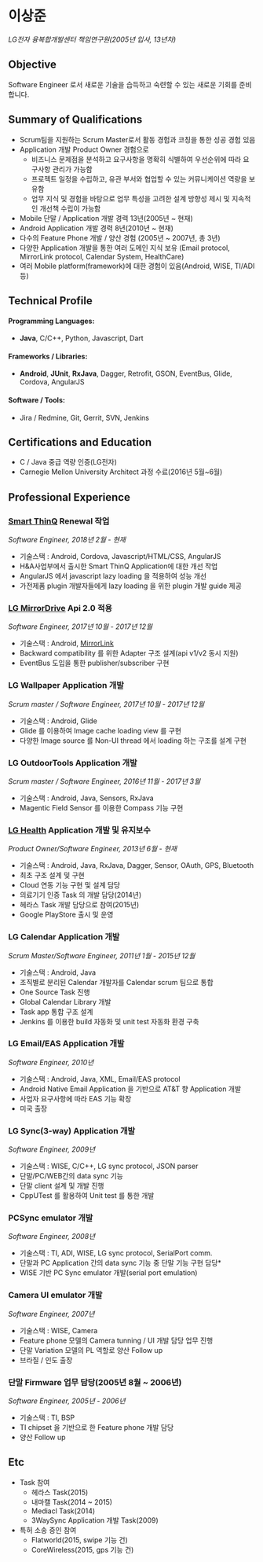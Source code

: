 이상준
===============

_LG전자 융복합개발센터 책임연구원(2005년 입사, 13년차)_

Objective
---------

Software Engineer 로서 새로운 기술을 습득하고 숙련할 수 있는 새로운 기회를 준비합니다.

Summary of Qualifications
-------------------------

* Scrum팀을 지원하는 Scrum Master로서 활동 경험과 코칭을 통한 성공 경험 있음
* Application 개발 Product Owner 경험으로 
  - 비즈니스 문제점을 분석하고 요구사항을 명확히 식별하여 우선순위에 따라 요구사항 관리가 가능함
  - 프로젝트 일정을 수립하고, 유관 부서와 협업할 수 있는 커뮤니케이션 역량을 보유함
  - 업무 지식 및 경험을 바탕으로 업무 특성을 고려한 설계 방향성 제시 및 지속적인 개선책 수립이 가능함
* Mobile 단말 / Application 개발 경력 13년(2005년 ~ 현재)
* Android Application 개발 경력 8년(2010년 ~ 현재)
* 다수의 Feature Phone 개발 / 양산 경험 (2005년 ~ 2007년, 총 3년)
* 다양한 Application 개발을 통한 여러 도메인 지식 보유
  (Email protocol, MirrorLink protocol, Calendar System, HealthCare)
* 여러 Mobile platform(framework)에 대한 경험이 있음(Android, WISE, TI/ADI 등)

Technical Profile
-----------------

#### Programming Languages:
- **Java**, C/C++, Python, Javascript, Dart

#### Frameworks / Libraries:
- **Android**, **JUnit**, **RxJava**, Dagger, Retrofit, GSON, EventBus, Glide, Cordova, AngularJS

#### Software / Tools:
- Jira / Redmine, Git, Gerrit, SVN, Jenkins


Certifications and Education
----------------------------

* C / Java 중급 역량 인증(LG전자)
* Carnegie Mellon University Architect 과정 수료(2016년 5월~6월)

Professional Experience
-----------------------
### [Smart ThinQ](https://play.google.com/store/apps/details?id=com.lgeha.nuts) Renewal 작업
_Software Engineer, 2018년 2월 - 현재_

* 기술스택 : Android, Cordova, Javascript/HTML/CSS, AngularJS
* H&A사업부에서 출시한 Smart ThinQ Application에 대한 개선 작업
* AngularJS 에서 javascript lazy loading 을 적용하여 성능 개선
* 가전제품 plugin 개발자들에게 lazy loading 을 위한 plugin 개발 guide 제공

### [LG MirrorDrive](https://play.google.com/store/apps/details?id=com.lge.mirrordrive) Api 2.0 적용

_Software Engineer, 2017년 10월 - 2017년 12월_

* 기술스택 : Android, [MirrorLink](https://mirrorlink.com/)
* Backward compatibility 를 위한 Adapter 구조 설계(api v1/v2 동시 지원)
* EventBus 도입을 통한 publisher/subscriber 구현

### LG Wallpaper Application 개발
_Scrum master / Software Engineer, 2017년 10월 - 2017년 12월_

* 기술스택 : Android, Glide
* Glide 를 이용하여 Image cache loading view 를 구현
* 다양한 Image source 를 Non-UI thread 에서 loading 하는 구조를 설계 구현

### LG OutdoorTools Application 개발
_Scrum master / Software Engineer, 2016년 11월 - 2017년 3월_

* 기술스택 : Android, Java, Sensors, RxJava
* Magentic Field Sensor 를 이용한 Compass 기능 구현

### [LG Health](https://play.google.com/store/apps/details?id=com.lge.lifetracker) Application 개발 및 유지보수
_Product Owner/Software Engineer, 2013년 6월 - 현재_

* 기술스택 : Android, Java, RxJava, Dagger, Sensor, OAuth, GPS, Bluetooth
* 최초 구조 설계 및 구현
* Cloud 연동 기능 구현 및 설계 담당
* 의료기기 인증 Task 의 개발 담당(2014년)
* 헤라스 Task 개발 담당으로 참여(2015년)
* Google PlayStore 출시 및 운영

### LG Calendar Application 개발
_Scrum Master/Software Engineer, 2011년 1월 - 2015년 12월_
* 기술스택 : Android, Java
* 조직별로 분리된 Calendar 개발자를 Calendar scrum 팀으로 통합
* One Source Task 진행
* Global Calendar Library 개발
* Task app 통합 구조 설계 
* Jenkins 를 이용한 build 자동화 및 unit test 자동화 환경 구축

### LG Email/EAS Application 개발
_Software Engineer, 2010년_
* 기술스택 : Android, Java, XML, Email/EAS protocol
* Android Native Email Application 을 기반으로 AT&T 향 Application 개발
* 사업자 요구사항에 따라 EAS 기능 확장
* 미국 출장

### LG Sync(3-way) Application 개발
_Software Engineer, 2009년_
* 기술스택 : WISE, C/C++, LG sync protocol, JSON parser
* 단말/PC/WEB간의 data sync 기능
* 단말 client 설계 및 개발 진행
* CppUTest 를 활용하여 Unit test 를 통한 개발

### PCSync emulator 개발
_Software Engineer, 2008년_
* 기술스택 : TI, ADI, WISE, LG sync protocol, SerialPort comm.
* 단말과 PC Application 간의 data sync 기능 중 단말 기능 구현 담당* 
* WISE 기반 PC Sync emulator 개발(serial port emulation)

### Camera UI emulator 개발
_Software Engineer, 2007년_
* 기술스택 : WISE, Camera
* Feature phone 모델의 Camera tunning / UI 개발 담당 업무 진행
* 단말 Variation 모델의 PL 역할로 양산 Follow up
* 브라질 / 인도 출장

### 단말 Firmware 업무 담당(2005년 8월 ~ 2006년)
_Software Engineer, 2005년 - 2006년_
* 기술스택 : TI, BSP
* TI chipset 을 기반으로 한 Feature phone 개발 담당
* 양산 Follow up

Etc
-----------------------
* Task 참여
  - 헤라스 Task(2015)
  - 내마캘 Task(2014 ~ 2015)
  - Mediacl Task(2014)
  - 3WaySync Application 개발 Task(2009)
* 특허 소송 증인 참여
  - Flatworld(2015, swipe 기능 건)
  - CoreWireless(2015, gps 기능 건)